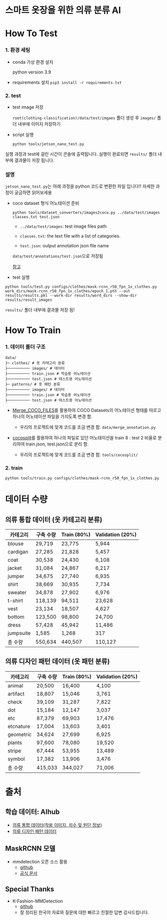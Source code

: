 # 스마트 옷장을 위한 의류 분류 AI

# How To Test

### 1. 환경 세팅

- conda 가상 환경 설치

    python version 3.9

- requirements 설치
`pip3 install -r requirements.txt`

### 2. test

- test image 저장

  `root(clothing-classification)/data/test/imgaes` 폴더 생성 후 `images/` 폴더 내부에 이미지 저장하기

- script 실행 

  `python tools/jetson_nano_test.py`

실행 과정과 test에 걸린 시간이 콘솔에 출력됩니다. 실행이 완료되면 `results/` 폴더 내부에 결과물이 저장 됩니다.
  

### 설명

`jetson_nano_test.py`는 아래 과정을 python 코드로 변환한 파일 입니다!!
자세한 과정이 궁금하면 읽어보세용

- coco dataset 형식 어노테이션 준비

  `python tools/dataset_converters/images2coco.py ../data/test/images classes.txt test.json`

  - `../data/test/images`: test image files path

  - `classes.txt`: the text file with a list of categories.

  - `test.json`: output annotation json file name

   `data/test/annotations/test.json`으로 저장됨

    [참고](https://mmdetection.readthedocs.io/en/latest/user_guides/test.html#test-without-ground-truth-annotations)

- test 실행

`python tools/test.py configs/clothes/mask-rcnn_r50_fpn_1x_clothes.py work_dirs/mask-rcnn_r50_fpn_1x_clothes/epoch_1.pth --out results/results.pkl --work-dir results/word_dirs --show-dir results/result_images`

`results/` 폴더 내부에  결과물 저장 됨!


# How To Train

### 1. 데이터 폴더 구조
```text
data/
├─ clothes/ # 옷 카테고리 분류
├────────── images/ # 데이터
├────────── train.json # 학습용 어노테이션
├────────── test.json # 테스트용 어노테이션
├─ patterns/ # 옷 패턴 분류
├────────── images/ # 데이터
├────────── train.json # 학습용 어노테이션
├────────── test.json # 테스트용 어노테이션
```

- [Merge_COCO_FILES](https://github.com/mohamadmansourX/Merge_COCO_FILES)를 활용하여 COCO Datasets의 어노테이션 형태를 따르고 하나의 어노테이션 파일을 가지도록 변경 함.

  - 우리의 프로젝트에 맞게 코드를 조금 변경 함. `data/merge_annotation.py`

- [cocosplit](https://github.com/akarazniewicz/cocosplit)를 활용하여 하나의 파일로 있던 어노테이션을 train 8 : test 2 비율로 분리하여 train.json, test.json으로 분리 함.

  - 우리의 프로젝트에 맞게 코드를 조금 변경 함.
      `tools/cocosplit/`

### 2. train
`python tools/train.py configs/clothes/mask-rcnn_r50_fpn_1x_clothes.py`


# 데이터 수량
## 의류 통합 데이터 (옷 카테고리 분류)
| 카테고리 | 구축 수량 | Train (80%) | Validation (20%) |
| --- | --- | --- | --- |
| blouse | 29,719 | 23,775 | 5,944 |
| cardigan | 27,285 | 21,828 | 5,457 |
| coat | 30,538 | 24,430 | 6,108 |
| jacket | 31,084 | 24,867 | 6,217 |
| jumper | 34,675 | 27,740 | 6,935 |
| shirt | 38,669 | 30,935 | 7,734 |
| sweater | 34,878 | 27,902 | 6,976 |
| t-shirt | 118,139 | 94,511 | 23,628 |
| vest | 23,134 | 18,507 | 4,627 |
| bottom | 123,500 | 98,800 | 24,700 |
| dress | 57,428 | 45,942 | 11,486 |
| jumpsuite | 1,585 | 1,268 | 317 |
| 총 수량 | 550,634 | 440,507 | 110,127 |


## 의류 디자인 패턴 데이터 (옷 패턴 분류)
| 카테고리 | 구축 수량 | Train (80%) | Validation (20%) |
| --- | --- | --- | --- |
| animal | 20,500 | 16,400 | 4,100 |
| artifact | 18,807 | 15,046 | 3,761 |
| check | 39,109 | 31,287 | 7,822 |
| dot | 15,184 | 12,147 | 3,037 |
| etc | 87,379 | 69,903 | 17,476 |
| etcnature | 17,004 | 13,603 | 3,401 |
| geometric | 34,624 | 27,699 | 6,925 |
| plants | 97,600 | 78,080 | 19,520 |
| stripe | 67,444 | 53,955 | 13,489 |
| symbol | 17,382 | 13,906 | 3,476 |
| 총 수량 | 415,033 | 344,027 | 71,006 |


# 출처

## 학습 데이터: AIhub
- [의류 통합 데이터(착용 이미지, 치수 및 원단 정보)](https://aihub.or.kr/aihubdata/data/view.do?currMenu=115&topMenu=100&aihubDataSe=realm&dataSetSn=71501)
- [의류 디자인 패턴 데이터](https://aihub.or.kr/aihubdata/data/view.do?currMenu=115&topMenu=100&aihubDataSe=realm&dataSetSn=71445)

## MaskRCNN 모델
- mmdetection 오픈 소스 활용
   - [github](https://github.com/open-mmlab/mmdetection)
   - [공식 문서](https://mmdetection.readthedocs.io/en/latest/overview.html)


## Special Thanks
- K-Fashion-MMDetection
   - [github](https://github.com/ossw-team4/K-Fashion-MMDetection)
  - 잘 정리된 한국어 자료와 질문에 대한 빠르고 친절한 답변 감사드립니다.
    